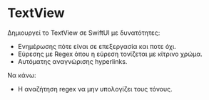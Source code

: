 # TextView

Δημιουργεί το TextView σε SwiftUI με δυνατότητες: 

- Ενημέρωσης πότε είναι σε επεξεργασία και ποτε όχι.
- Εύρεσης με Regex όπου η εύρεση τονίζεται με κίτρινο χρώμα.
- Αυτόματης αναγνώρισης hyperlinks.


Να κάνω:
- Η αναζήτηση regex να μην υπολογίζει τους τόνους.
